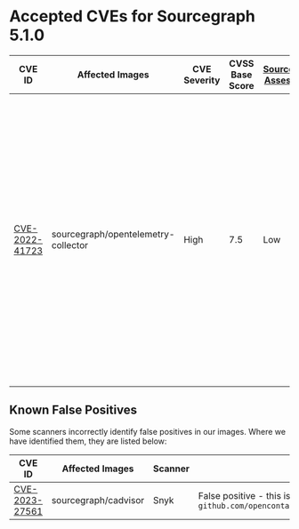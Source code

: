 # Accepted CVEs for Sourcegraph 5.1.0

| CVE ID                                                            | Affected Images                     | CVE Severity | CVSS Base Score | [Sourcegraph Assessment](../../../engineering/dev/policies/vulnerability-management-policy.md#severity-levels) | CVSS Environmental Score | Details                                                                                                                                                                                                                                                                                                                                              |
| ----------------------------------------------------------------- | ----------------------------------- | ------------ | --------------- | -------------------------------------------------------------------------------------------------------------- | ------------------------ | ---------------------------------------------------------------------------------------------------------------------------------------------------------------------------------------------------------------------------------------------------------------------------------------------------------------------------------------------------- |
| [CVE-2022-41723](https://www.cve.org/CVERecord?id=CVE-2022-41723) | sourcegraph/opentelemetry-collector | High         | 7.5             | Low                                                                                                            | 2.1                      | This is a denial of service vulnerability that could affect the availability of Sourcegraph services in specific situations. This vulnerability can only affect via internal traffic within our application, not external access or unauthenticated user, and limited to the site-admin vector. Our assessment of the severity of this issue is Low. |

## Known False Positives

Some scanners incorrectly identify false positives in our images. Where we have identified them, they are listed below:

| CVE ID                                                            | Affected Images      | Scanner | Note                                                                                     |
| ----------------------------------------------------------------- | -------------------- | ------- | ---------------------------------------------------------------------------------------- |
| [CVE-2023-27561](https://www.cve.org/CVERecord?id=CVE-2023-27561) | sourcegraph/cadvisor | Snyk    | False positive - this is patched in `github.com/opencontainers/runc/libcontainer@v1.1.5` |
